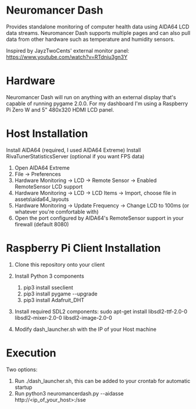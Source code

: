 # Neuromancer Dash
Provides standalone monitoring of computer health data using AIDA64 LCD data streams. Neuromancer Dash supports multiple pages and can also pull data from other hardware such as temperature and humidity sensors.

Inspired by JayzTwoCents' external monitor panel: https://www.youtube.com/watch?v=RTdniu3gn3Y

# Hardware
Neuromancer Dash will run on anything with an external display that's capable of running pygame 2.0.0. For my dashboard I'm using a Raspberry Pi Zero W and 5" 480x320 HDMI LCD panel.

# Host Installation
Install AIDA64 (required, I used AIDA64 Extreme)
Install RivaTunerStatisticsServer (optional if you want FPS data)

1. Open AIDA64 Extreme
2. File -> Preferences
3. Hardware Monitoring -> LCD -> Remote Sensor -> Enabled RemoteSensor LCD support
4. Hardware Monitoring -> LCD -> LCD Items -> Import, choose file in assets\aida64_layouts
5. Hardware Monitoring -> Update Frequency -> Change LCD to 100ms (or whatever you're comfortable with)
6. Open the port configured by AIDA64's RemoteSensor support in your firewall (default 8080)

# Raspberry Pi Client Installation
1. Clone this repository onto your client

2. Install Python 3 components
    1. pip3 install sseclient
    2. pip3 install pygame --upgrade
    3. pip3 install Adafruit_DHT

3. Install required SDL2 components: 
    sudo apt-get install libsdl2-ttf-2.0-0 libsdl2-mixer-2.0-0 libsdl2-image-2.0-0

4. Modify dash_launcher.sh with the IP of your Host machine

# Execution
Two options:
1. Run ./dash_launcher.sh, this can be added to your crontab for automatic startup
2. Run python3 neuromancerdash.py --aidasse http://<ip_of_your_host>:<port>/sse
